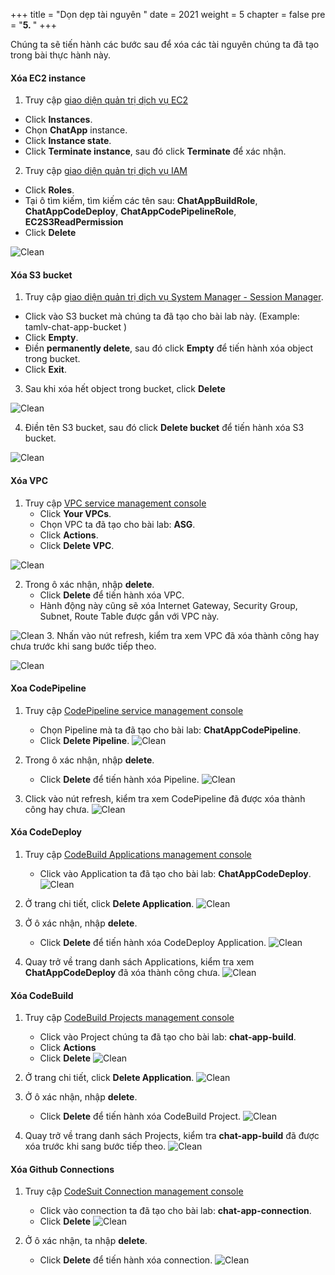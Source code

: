 +++
title = "Dọn dẹp tài nguyên  "
date = 2021
weight = 5
chapter = false
pre = "<b>5. </b>"
+++

Chúng ta sẽ tiến hành các bước sau để xóa các tài nguyên chúng ta đã tạo trong bài thực hành này.

#### Xóa EC2 instance

1. Truy cập [giao diện quản trị dịch vụ EC2](https://console.aws.amazon.com/ec2/v2/home)
  + Click **Instances**.
  + Chọn **ChatApp** instance.
  + Click **Instance state**.
  + Click **Terminate instance**, sau đó click **Terminate** để xác nhận.

2. Truy cập [giao diện quản trị dịch vụ IAM](https://console.aws.amazon.com/iamv2/home#/home)
  + Click **Roles**.
  + Tại ô tìm kiếm, tìm kiếm các tên sau: **ChatAppBuildRole**, **ChatAppCodeDeploy**, **ChatAppCodePipelineRole**, **EC2S3ReadPermission**
  + Click **Delete**
  
![Clean](/images/5.clean/001-clean.png)

#### Xóa S3 bucket

1. Truy cập [giao diện quản trị dịch vụ System Manager - Session Manager](https://console.aws.amazon.com/systems-manager/session-manager).
  + Click vào S3 bucket mà chúng ta đã tạo cho bài lab này. (Example: tamlv-chat-app-bucket )
  + Click **Empty**.
  + Điền **permanently delete**, sau đó click **Empty** để tiến hành xóa object trong bucket.
  + Click **Exit**.

3. Sau khi xóa hết object trong bucket, click **Delete**

![Clean](/images/5.clean/002-clean.png)

4. Điền tên S3 bucket, sau đó click **Delete bucket** để tiến hành xóa S3 bucket.

![Clean](/images/5.clean/003-clean.png)

#### Xóa VPC

1. Truy cập [VPC service management console](https://console.aws.amazon.com/vpc/home)
   + Click **Your VPCs**.
   + Chọn VPC ta đã tạo cho bài lab: **ASG**.
   + Click **Actions**.
   + Click **Delete VPC**.

![Clean](/images/5.clean/004-clean.png)

2. Trong ô xác nhận, nhập **delete**.
   + Click **Delete** để tiến hành xóa VPC.
   + Hành động này cũng sẽ xóa Internet Gateway, Security Group, Subnet, Route Table được gắn với VPC này.

![Clean](/images/5.clean/005-clean.png)
3. Nhấn vào nút refresh, kiểm tra xem VPC đã xóa thành công hay chưa trước khi sang bước tiếp theo.

![Clean](/images/5.clean/006-clean.png)

#### Xoa CodePipeline
1. Truy cập [CodePipeline service management console](https://console.aws.amazon.com/codesuite/codepipeline/pipelines)
   + Chọn Pipeline mà ta đã tạo cho bài lab: **ChatAppCodePipeline**.
   + Click **Delete Pipeline**.
![Clean](/images/5.clean/007-clean.png)
2. Trong ô xác nhận, nhập **delete**.
   + Click **Delete** để tiến hành xóa Pipeline.
![Clean](/images/5.clean/008-clean.png)

3. Click vào nút refresh, kiểm tra xem CodePipeline đã được xóa thành công hay chưa.
![Clean](/images/5.clean/009-clean.png)

#### Xóa CodeDeploy
1. Truy cập [CodeBuild Applications management console](https://console.aws.amazon.com/codesuite/codebuild/projects)
   + Click vào Application ta đã tạo cho bài lab: **ChatAppCodeDeploy**.
![Clean](/images/5.clean/010-clean.png)
2. Ở trang chi tiết, click **Delete Application**.
![Clean](/images/5.clean/011-clean.png)

3. Ở ô xác nhận, nhập **delete**.
   + Click **Delete** để tiến hành xóa CodeDeploy Application.
![Clean](/images/5.clean/012-clean.png)

4. Quay trở về trang danh sách Applications, kiểm tra xem **ChatAppCodeDeploy** đã xóa thành công chưa.
![Clean](/images/5.clean/013-clean.png)

#### Xóa CodeBuild
1. Truy cập [CodeBuild Projects management console](https://console.aws.amazon.com/codesuite/codebuild/projects)
   + Click vào Project chúng ta đã tạo cho bài lab: **chat-app-build**.
   + Click **Actions**
   + Click **Delete**
![Clean](/images/5.clean/014-clean.png)
2. Ở trang chi tiết, click **Delete Application**.
![Clean](/images/5.clean/011-clean.png)

3. Ở ô xác nhận, nhập **delete**.
   + Click **Delete** để tiến hành xóa CodeBuild Project.
![Clean](/images/5.clean/015-clean.png)

4.  Quay trở về trang danh sách Projects, kiểm tra **chat-app-build** đã được xóa trước khi sang bước tiếp theo.
![Clean](/images/5.clean/016-clean.png)

#### Xóa Github Connections
1. Truy cập [CodeSuit Connection management console](https://console.aws.amazon.com/codesuite/settings/connections)
   + Click vào connection ta đã tạo cho bài lab: **chat-app-connection**.
   + Click **Delete**
![Clean](/images/5.clean/017-clean.png)

2. Ở ô xác nhận, ta nhập **delete**.
   + Click **Delete** để tiến hành xóa connection.
![Clean](/images/5.clean/018-clean.png)
